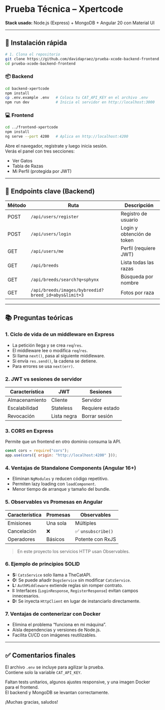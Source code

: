 # Prueba Técnica – Xpertcode

**Stack usado:** Node.js (Express) + MongoDB + Angular 20 con Material UI

---

## 🚀 Instalación rápida

```bash
# 1. Clona el repositorio
git clone https://github.com/davidapraez/prueba-xcode-backend-frontend.git
cd prueba-xcode-backend-frontend
```

### 📦 Backend

```bash
cd backend-xpertcode
npm install
cp .env.example .env   # Coloca tu CAT_API_KEY en el archivo .env
npm run dev            # Inicia el servidor en http://localhost:3000
```

### 💻 Frontend

```bash
cd ../frontend-xpertcode
npm install
ng serve --port 4200   # Aplica en http://localhost:4200
```

Abre el navegador, regístrate y luego inicia sesión.  
Verás el panel con tres secciones:

- Ver Gatos
- Tabla de Razas
- Mi Perfil (protegida por JWT)

---

## 🔗 Endpoints clave (Backend)

| Método | Ruta                                                 | Descripción                |
| ------ | ---------------------------------------------------- | -------------------------- |
| POST   | `/api/users/register`                                | Registro de usuario        |
| POST   | `/api/users/login`                                   | Login y obtención de token |
| GET    | `/api/users/me`                                      | Perfil (requiere JWT)      |
| GET    | `/api/breeds`                                        | Lista todas las razas      |
| GET    | `/api/breeds/search?q=sphynx`                        | Búsqueda por nombre        |
| GET    | `/api/breeds/images/bybreedid?breed_id=abys&limit=3` | Fotos por raza             |

---

## 📚 Preguntas teóricas

### 1. Ciclo de vida de un middleware en Express

- La petición llega y se crea `req`/`res`.
- El middleware lee o modifica `req`/`res`.
- Si llama `next()`, pasa al siguiente middleware.
- Si envía `res.send()`, la cadena se detiene.
- Para errores se usa `next(err)`.

### 2. JWT vs sesiones de servidor

| Característica | JWT         | Sesiones        |
| -------------- | ----------- | --------------- |
| Almacenamiento | Cliente     | Servidor        |
| Escalabilidad  | Stateless   | Requiere estado |
| Revocación     | Lista negra | Borrar sesión   |

### 3. CORS en Express

Permite que un frontend en otro dominio consuma la API.

```js
const cors = require("cors");
app.use(cors({ origin: "http://localhost:4200" }));
```

### 4. Ventajas de Standalone Components (Angular 16+)

- Eliminan `NgModules` y reducen código repetitivo.
- Permiten lazy loading con `loadComponent`.
- Menor tiempo de arranque y tamaño del bundle.

### 5. Observables vs Promesas en Angular

| Característica | Promesas | Observables        |
| -------------- | -------- | ------------------ |
| Emisiones      | Una sola | Múltiples          |
| Cancelación    | ❌       | ✅ `unsubscribe()` |
| Operadores     | Básicos  | Potente con RxJS   |

> En este proyecto los servicios HTTP usan Observables.

### 6. Ejemplo de principios SOLID

- **S:** `CatsService` solo llama a TheCatAPI.
- **O:** Se puede añadir `DogsService` sin modificar `CatsService`.
- **L:** `AuthMiddleware` extiende reglas sin romper contrato.
- **I:** Interfaces (`LoginResponse`, `RegisterResponse`) evitan campos innecesarios.
- **D:** Se inyecta `HttpClient` en lugar de instanciarlo directamente.

### 7. Ventajas de contenerizar con Docker

- Elimina el problema “funciona en mi máquina”.
- Aísla dependencias y versiones de Node.js.
- Facilita CI/CD con imágenes reutilizables.

---

## ✅ Comentarios finales

El archivo `.env` se incluye para agilizar la prueba.  
Contiene solo la variable `CAT_API_KEY`.

Faltan tests unitarios, algunos ajustes responsive, y una imagen Docker para el frontend.  
El backend y MongoDB se levantan correctamente.

¡Muchas gracias, saludos!
